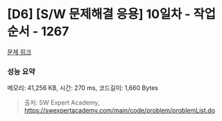 # [D6] [S/W 문제해결 응용] 10일차 - 작업순서 - 1267 

[문제 링크](https://swexpertacademy.com/main/code/problem/problemDetail.do?contestProbId=AV18TrIqIwUCFAZN) 

### 성능 요약

메모리: 41,256 KB, 시간: 270 ms, 코드길이: 1,660 Bytes



> 출처: SW Expert Academy, https://swexpertacademy.com/main/code/problem/problemList.do